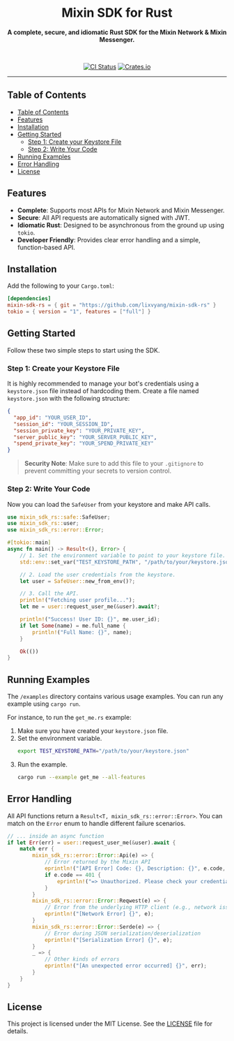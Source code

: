 <div align="center">

<h1>Mixin SDK for Rust</h1>

**A complete, secure, and idiomatic Rust SDK for the Mixin Network & Mixin Messenger.**

<br />

[![CI Status](https://img.shields.io/github/actions/workflow/status/lixvyang/mixin-sdk-rs/ci.yml?branch=master&style=flat-square)](https://github.com/lixvyang/mixin-sdk-rs/actions)
[![Crates.io](https://img.shields.io/crates/v/mixin-sdk-rs.svg?style=flat-square)](https://crates.io/crates/mixin-sdk-rs)

</div>

---

## Table of Contents

- [Table of Contents](#table-of-contents)
- [Features](#features)
- [Installation](#installation)
- [Getting Started](#getting-started)
  - [Step 1: Create your Keystore File](#step-1-create-your-keystore-file)
  - [Step 2: Write Your Code](#step-2-write-your-code)
- [Running Examples](#running-examples)
- [Error Handling](#error-handling)
- [License](#license)

## Features

*   **Complete**: Supports most APIs for Mixin Network and Mixin Messenger.
*   **Secure**: All API requests are automatically signed with JWT.
*   **Idiomatic Rust**: Designed to be asynchronous from the ground up using `tokio`.
*   **Developer Friendly**: Provides clear error handling and a simple, function-based API.

## Installation

Add the following to your `Cargo.toml`:

```toml
[dependencies]
mixin-sdk-rs = { git = "https://github.com/lixvyang/mixin-sdk-rs" }
tokio = { version = "1", features = ["full"] }
```

## Getting Started

Follow these two simple steps to start using the SDK.

### Step 1: Create your Keystore File

It is highly recommended to manage your bot's credentials using a `keystore.json` file instead of hardcoding them. Create a file named `keystore.json` with the following structure:

```json
{
  "app_id": "YOUR_USER_ID",
  "session_id": "YOUR_SESSION_ID",
  "session_private_key": "YOUR_PRIVATE_KEY",
  "server_public_key": "YOUR_SERVER_PUBLIC_KEY",
  "spend_private_key": "YOUR_SPEND_PRIVATE_KEY"
}
```
> **Security Note**: Make sure to add this file to your `.gitignore` to prevent committing your secrets to version control.

### Step 2: Write Your Code

Now you can load the `SafeUser` from your keystore and make API calls.

```rust
use mixin_sdk_rs::safe::SafeUser;
use mixin_sdk_rs::user;
use mixin_sdk_rs::error::Error;

#[tokio::main]
async fn main() -> Result<(), Error> {
    // 1. Set the environment variable to point to your keystore file.
    std::env::set_var("TEST_KEYSTORE_PATH", "/path/to/your/keystore.json");

    // 2. Load the user credentials from the keystore.
    let user = SafeUser::new_from_env()?;

    // 3. Call the API.
    println!("Fetching user profile...");
    let me = user::request_user_me(&user).await?;

    println!("Success! User ID: {}", me.user_id);
    if let Some(name) = me.full_name {
        println!("Full Name: {}", name);
    }

    Ok(())
}
```

## Running Examples

The `/examples` directory contains various usage examples. You can run any example using `cargo run`.

For instance, to run the `get_me.rs` example:

1.  Make sure you have created your `keystore.json` file.
2.  Set the environment variable.
    ```bash
    export TEST_KEYSTORE_PATH="/path/to/your/keystore.json"
    ```
3.  Run the example.
    ```bash
    cargo run --example get_me --all-features
    ```

## Error Handling

All API functions return a `Result<T, mixin_sdk_rs::error::Error>`. You can match on the `Error` enum to handle different failure scenarios.

```rust
// ... inside an async function
if let Err(err) = user::request_user_me(&user).await {
    match err {
        mixin_sdk_rs::error::Error::Api(e) => {
            // Error returned by the Mixin API
            eprintln!("[API Error] Code: {}, Description: {}", e.code, e.description);
            if e.code == 401 {
                eprintln!("=> Unauthorized. Please check your credentials.");
            }
        }
        mixin_sdk_rs::error::Error::Reqwest(e) => {
            // Error from the underlying HTTP client (e.g., network issues)
            eprintln!("[Network Error] {}", e);
        }
        mixin_sdk_rs::error::Error::Serde(e) => {
            // Error during JSON serialization/deserialization
            eprintln!("[Serialization Error] {}", e);
        }
        _ => {
            // Other kinds of errors
            eprintln!("[An unexpected error occurred] {}", err);
        }
    }
}
```

## License

This project is licensed under the MIT License. See the [LICENSE](LICENSE) file for details.
